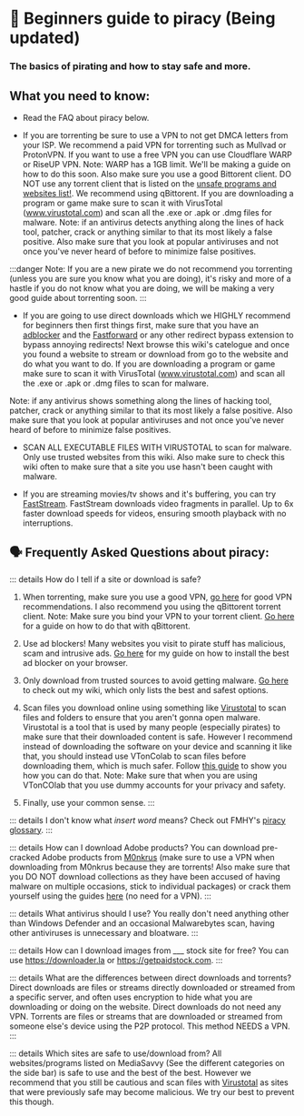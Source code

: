# 🚀 Beginners guide to piracy (Being updated)
### The basics of pirating and how to stay safe and more.

## What you need to know:

- Read the FAQ about piracy below.

- If you are torrenting be sure to use a VPN to not get DMCA letters from your ISP. We recommend a paid VPN for torrenting such as Mullvad or ProtonVPN. If you want to use a free VPN you can use Cloudflare WARP or RiseUP VPN. Note: WARP has a 1GB limit. We'll be making a guide on how to do this soon. Also make sure you use a good Bittorent client. DO NOT use any torrent client that is listed on the [unsafe programs and websites list!](https://mediasavvy.pages.dev/Wiki/UnsafeSites). We recommend using qBittorent. If you are downloading a program or game make sure to scan it with VirusTotal (www.virustotal.com) and scan all the .exe or .apk or .dmg files for malware. Note: if an antivirus detects anything along the lines of hack tool, patcher, crack or anything similar to that its most likely a false positive. Also make sure that you look at popular antiviruses and not once you've never heard of before to minimize false positives.

:::danger Note: If you are a new pirate we do not recommend you torrenting (unless you are sure you know what you are doing), it's risky and more of a hastle if you do not know what you are doing, we will be making a very good guide about torrenting soon.
:::

- If you are going to use direct downloads which we HIGHLY recommend for beginners then first things first, make sure that you have an [adblocker](https://mediasavvy.pages.dev/Wiki/Adblocking.html) and the [Fastforward](https://github.com/FastForwardTeam/FastForward) or any other redirect bypass extension to bypass annoying redirects! Next browse this wiki's catelogue and once you found a website to stream or download from go to the website and do what you want to do. If you are downloading a program or game make sure to scan it with VirusTotal (www.virustotal.com) and scan all the .exe or .apk or .dmg files to scan for malware. 

Note: if any antivirus shows something along the lines of hacking tool, patcher, crack or anything similar to that its most likely a false positive. Also make sure that you look at popular antiviruses and not once you've never heard of before to minimize false positives.

- SCAN ALL EXECUTABLE FILES WITH VIRUSTOTAL to scan for malware. Only use trusted websites from this wiki. Also make sure to check this wiki often to make sure that a site you use hasn't been caught with malware.

- If you are streaming movies/tv shows and it's buffering, you can try [FastStream](https://FastStream.online). FastStream downloads video fragments in parallel. Up to 6x faster download speeds for videos, ensuring smooth playback with no interruptions. 

## 🗣️ Frequently Asked Questions about piracy:

::: details How do I tell if a site or download is safe? 
1. When torrenting, make sure you use a good VPN, [go here](https://www.reddit.com/r/FREEMEDIAHECKYEAH/wiki/adblock-vpn-privacy/#wiki_.25BA_vpn) for good VPN recommendations. I also recommend you using the qBittorent torrent client. Note: Make sure you bind your VPN to your torrent client. [Go here](https://rentry.org/bootyguard#3-configure-your-torrent-client) for a guide on how to do that with qBittorent.

2. Use ad blockers! Many websites you visit to pirate stuff has malicious, scam and intrusive ads. [Go here](https://mediasavvy.pages.dev/Wiki/Adblocking.html#adblockers-for-your-browser) for my guide on how to install the best ad blocker on your browser.

3. Only download from trusted sources to avoid getting malware. [Go here](https://mediasavvy.pages.dev/Wiki/) to check out my wiki, which only lists the best and safest options.

4. Scan files you download online using something like [Virustotal](https://virustotal.com) to scan files and folders to ensure that you aren't gonna open malware. Virustotal is a tool that is used by many people (especially pirates) to make sure that their downloaded content is safe. However I recommend instead of downloading the software on your device and scanning it like that, you should instead use VTonColab to scan files before downloading them, which is much safer. Follow [this guide](https://rentry.co/vtoncolab) to show you how you can do that. Note: Make sure that when you are using VTonCOlab that you use dummy accounts for your privacy and safety.

5. Finally, use your common sense.
:::

::: details I don't know what *insert word* means?
Check out FMHY's [piracy glossary](https://mediasavvy.pages.dev/Wiki/PiracyGlossary).
:::

::: details How can I download Adobe products?
You can download pre-cracked Adobe products from [M0nkrus](https://w14.monkrus.ws/) (make sure to use a VPN when downloading from M0nkrus because they are torrents! Also make sure that you DO NOT download collections as they have been accused of having malware on multiple occasions, stick to individual packages) or crack them yourself using the guides [here](https://www.reddit.com/r/GenP/wiki/index/) (no need for a VPN).
:::

::: details What antivirus should I use?
You really don't need anything other than Windows Defender and an occasional Malwarebytes scan, having other antiviruses is unnecessary and bloatware.
:::

::: details How can I download images from ___ stock site for free?
You can use https://downloader.la or https://getpaidstock.com.
:::

::: details What are the differences between direct downloads and torrents?
Direct downloads are files or streams directly downloaded or streamed from a specific server, and often uses encryption to hide what you are downloading or doing on the website. Direct downloads do not need any VPN. Torrents are files or streams that are downloaded or streamed from someone else's device using the P2P protocol. This method NEEDS a VPN.
:::

::: details Which sites are safe to use/download from?
All websites/programs listed on MediaSavvy (See the different categories on the side bar) is safe to use and the best of the best. However we recommend that you still be cautious and scan files with [Virustotal](https://virustotal.com) as sites that were previously safe may become malicious.  We try our best to prevent this though. 











